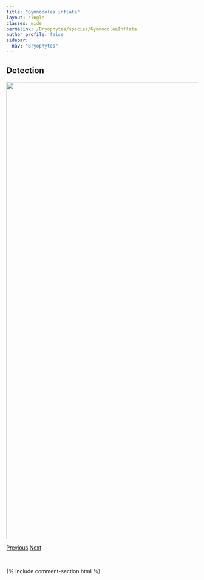 ```yaml
---
title: "Gymnocolea inflata"
layout: single
classes: wide
permalink: /Bryophytes/species/GymnocoleaInflata
author_profile: false
sidebar:
  nav: "Bryophytes"
---
```


<h2>Detection</h2>

<a href="https://drive.google.com/uc?export=view&id=1cHA2gpCEOXHd-Kyt4A5oD0vgow5gsHt4">
<img src="https://drive.google.com/uc?export=view&id=1cHA2gpCEOXHd-Kyt4A5oD0vgow5gsHt4" height = "1200" width = "800">
</a>


<a href="/DevelopmentWebsite/Bryophytes/species/GrimmiaTrichophylla" class="pagination--pager" title="Grimmia trichophylla">Previous</a> <a href="/DevelopmentWebsite/Bryophytes/species/GymnostomumAeruginosum" class="pagination--pager" title="Gymnostomum aeruginosum">Next</a>

<p>&nbsp;</p>

{% include comment-section.html %}
